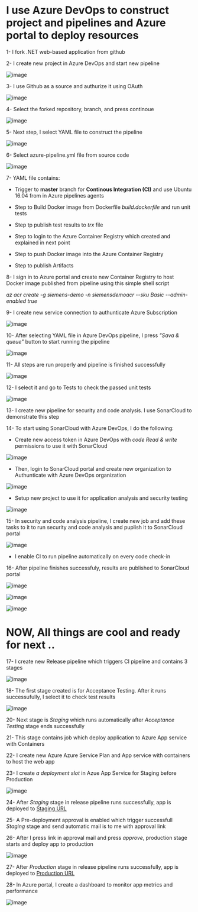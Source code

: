 # I use Azure DevOps to construct project and pipelines and Azure portal to deploy resources


1- I fork .NET  web-based application from github

2- I create new project in Azure DevOps and start new pipeline

![image](https://user-images.githubusercontent.com/26122554/106347885-95bc6600-62ca-11eb-912e-9af3d967c6ca.png)

3- I use Github as a source and authurize it using OAuth

![image](https://user-images.githubusercontent.com/26122554/106347915-d1efc680-62ca-11eb-93da-372ae09f6e09.png)

4- Select the forked repository, branch, and press continoue

![image](https://user-images.githubusercontent.com/26122554/106347948-15e2cb80-62cb-11eb-9f25-11d604b28659.png)

5- Next step, I select YAML file to construct the pipeline

![image](https://user-images.githubusercontent.com/26122554/106347957-2c892280-62cb-11eb-8a12-31fd27867c25.png)

6- Select azure-pipeline.yml file from source code

![image](https://user-images.githubusercontent.com/26122554/106347985-517d9580-62cb-11eb-9583-33c13d3bc6d1.png)

7- YAML file contains:

- Trigger to **master** branch for **Continous Integration (CI)** and use Ubuntu 16.04 from in Azure pipelines agents

- Step to Build Docker image from Dockerfile *build.dockerfile* and run unit tests

- Step tp publish test results to *trx* file

- Step to login to the Azure Container Registry which created and explained in next point

- Step to push Docker image into the Azure Container Registry

- Step to publish Artifacts

8- I sign in to Azure portal and create new Container Registry to host Docker image published from pipeline using this simple shell script

*az acr create -g siemens-demo -n siemensdemoacr --sku Basic --admin-enabled true*

9- I create  new service connection to authunticate Azure Subscription

![image](https://user-images.githubusercontent.com/26122554/106348476-37de4d00-62cf-11eb-9015-95ae432e0c09.png)

10- After selecting YAML file in Azure DevOps pipeline, I press *"Sava & queue"* button to start running the pipeline

![image](https://user-images.githubusercontent.com/26122554/106348040-c5b83900-62cb-11eb-9f77-b91f9a872715.png)

11- All steps are run properly and pipeline is finished successfully

![image](https://user-images.githubusercontent.com/26122554/106348069-ff893f80-62cb-11eb-8db6-e8e215be8318.png)

12- I select it and go to Tests to check the passed unit tests

![image](https://user-images.githubusercontent.com/26122554/106348147-b2599d80-62cc-11eb-82ce-40b2ab6064ae.png)

13- I create new pipeline for security and code analysis. I use SonarCloud to demonstrate this step

14- To start using SonarCloud with Azure DevOps, I do the following:

- Create new access token in Azure DevOps with *code Read & write* permissions to use it with SonarCloud

![image](https://user-images.githubusercontent.com/26122554/106348652-64469900-62d0-11eb-919d-ebbd7c9117cd.png)

- Then, login to SonarCloud portal and create new organization to Authunticate with Azure DevOps organization

![image](https://user-images.githubusercontent.com/26122554/106348690-aff94280-62d0-11eb-9ffb-c823aea96ccf.png)

- Setup new project to use it for application analysis and security testing

![image](https://user-images.githubusercontent.com/26122554/106348748-31e96b80-62d1-11eb-9e5b-ab20c6903ed7.png)

15- In security and code analysis pipeline, I create new job and add these tasks to it to run security and code analysis and puplish it to SonarCloud portal

![image](https://user-images.githubusercontent.com/26122554/106348832-edaa9b00-62d1-11eb-8127-1d4d2fe3bbae.png)

- I enable CI to run pipeline automatically on every code check-in

16- After pipeline finishes successfuly, results are published to SonarCloud portal

![image](https://user-images.githubusercontent.com/26122554/106349077-90afe480-62d3-11eb-8a71-46c5a296ab50.png)

![image](https://user-images.githubusercontent.com/26122554/106348977-e9cb4880-62d2-11eb-84ad-953b078a1952.png)

![image](https://user-images.githubusercontent.com/26122554/106348994-ffd90900-62d2-11eb-9eac-32df692615ff.png)

# NOW, All things are cool and ready for next .. 

17- I create new Release pipeline which triggers CI pipeline and contains 3 stages

![image](https://user-images.githubusercontent.com/26122554/106349114-e08eab80-62d3-11eb-838c-fb719bc3bd08.png)

18- The first stage created is for Acceptance Testing. After it runs successufully,  I select it to check test results

![image](https://user-images.githubusercontent.com/26122554/106349146-4a0eba00-62d4-11eb-8ce4-79d3694258bb.png)

20- Next stage is *Staging* which runs automatically after *Acceptance Testing* stage ends successfully

21- This stage contains job which deploy application to Azure App service with Containers

22- I create new Azure Azure Service Plan and App service with containers to host the web app

23- I create *a deployment slot* in Azue App Service for Staging before Production

![image](https://user-images.githubusercontent.com/26122554/106349284-7b3bba00-62d5-11eb-95fa-708205e0fa7a.png)

24- After *Staging* stage in release pipeline runs successfully, app is deployed to [Staging URL](https://siemens-demo-app-staging.azurewebsites.net/)
 
25- A Pre-deployment approval is enabled which trigger successfull *Staging* stage and send automatic mail is to me with approval link

26- After I press link in approval mail and press *approve*, production stage starts and deploy app to production



![image](https://user-images.githubusercontent.com/26122554/106349509-ff427180-62d6-11eb-9e68-553d43b8d40c.png)

27- After *Production* stage in release pipeline runs successfully, app is deployed to [Production URL](https://siemens-demo-app.azurewebsites.net/)

28- In Azure portal, I create a dashboard to monitor app metrics and performance

![image](https://user-images.githubusercontent.com/26122554/106349752-3a45a480-62d9-11eb-92d9-f4a495ab9da4.png)


